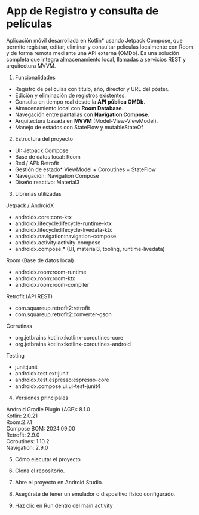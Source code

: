 # App de Registro y consulta de películas

Aplicación móvil desarrollada en Kotlin* usando Jetpack Compose, que permite registrar, editar, eliminar y consultar películas
localmente con Room y de forma remota mediante una API externa (OMDb). Es una solución completa que integra almacenamiento local, llamadas a servicios REST y arquitectura MVVM.

1. Funcionalidades

-  Registro de películas con título, año, director y URL del póster.
-  Edición y eliminación de registros existentes.
-  Consulta en tiempo real desde la **API pública OMDb**.
-  Almacenamiento local con **Room Database**.
-  Navegación entre pantallas con **Navigation Compose**.
-  Arquitectura basada en **MVVM** (Model-View-ViewModel).
-  Manejo de estados con StateFlow y mutableStateOf

2. Estructura del proyecto

- UI: Jetpack Compose
- Base de datos local: Room
- Red / API: Retrofit
- Gestión de estado* ViewModel + Coroutines + StateFlow
- Navegación: Navigation Compose
- Diseño reactivo: Material3

3. Librerías utilizadas

 Jetpack / AndroidX
- androidx.core:core-ktx
- androidx.lifecycle:lifecycle-runtime-ktx
- androidx.lifecycle:lifecycle-livedata-ktx
- androidx.navigation:navigation-compose
- androidx.activity:activity-compose
- androidx.compose.* (UI, material3, tooling, runtime-livedata)

 Room (Base de datos local)
- androidx.room:room-runtime
- androidx.room:room-ktx
- androidx.room:room-compiler

Retrofit (API REST)
- com.squareup.retrofit2:retrofit
- com.squareup.retrofit2:converter-gson

Corrutinas
- org.jetbrains.kotlinx:kotlinx-coroutines-core
- org.jetbrains.kotlinx:kotlinx-coroutines-android

Testing
- junit:junit
- androidx.test.ext:junit
- androidx.test.espresso:espresso-core
- androidx.compose.ui:ui-test-junit4

4. Versiones principales

 Android Gradle Plugin (AGP): 8.1.0  
 Kotlin: 2.0.21   
 Room:2.7.1         
 Compose BOM: 2024.09.00    
 Retrofit: 2.9.0         
 Coroutines: 1.10.2        
 Navigation: 2.9.0         

5. Cómo ejecutar el proyecto

1. Clona el repositorio.
2. Abre el proyecto en Android Studio.
3. Asegúrate de tener un emulador o dispositivo físico configurado.
4. Haz clic en Run dentro del main activity
